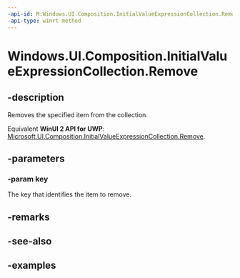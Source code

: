 ```yaml
---
-api-id: M:Windows.UI.Composition.InitialValueExpressionCollection.Remove(System.String)
-api-type: winrt method
---
```


<!-- Method syntax.
public void InitialValueExpressionCollection.Remove(String key)
-->

# Windows.UI.Composition.InitialValueExpressionCollection.Remove

## -description

Removes the specified item from the collection.

Equivalent **WinUI 2 API for UWP**: [Microsoft.UI.Composition.InitialValueExpressionCollection.Remove](/windows/winui/api/microsoft.ui.composition.initialvalueexpressioncollection.remove).

## -parameters

### -param key

The key that identifies the item to remove.

## -remarks

## -see-also

## -examples

